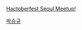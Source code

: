 [Hactoberfest Seoul Meetup!](https://event-us.kr/hacktoberfestseoul/event/23432)

[박승규](https://github.com/wapj)
